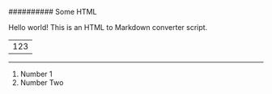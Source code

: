 ########## Some HTML

Hello world! This is an HTML to Markdown converter script.

<table>
<tr><td>
 123
</td></tr>
</table>

* * *

1.  Number 1
2.  Number Two
